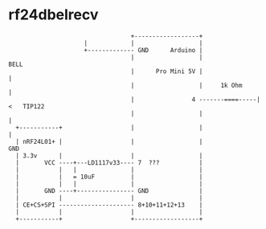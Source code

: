 # rf24dbelrecv


                                      +------------------+
                         |            |                  |
                         +------------- GND      Arduino |
                                      |                  |               BELL
                                      |      Pro Mini 5V |                 |
                                      |                  |     1k Ohm      |
                                      |                4 -------====-----|<   TIP122
                                      |                  |                 |
      +-----------+                   |                  |                 |
      | nRF24L01+ |                   |                  |                GND
      | 3.3v      |                   |                  |
      |       VCC ----+---LD1117v33---- 7  ???           |
      |           |   |               |                  |
      |           |   = 10uF          |                  |
      |           |   |               |                  |
      |       GND ----+---------------- GND              |
      |           |                   |                  |
      | CE+CS+SPI --------------------- 8+10+11+12+13    |
      |           |                   |                  |
      +-----------+                   +------------------+
